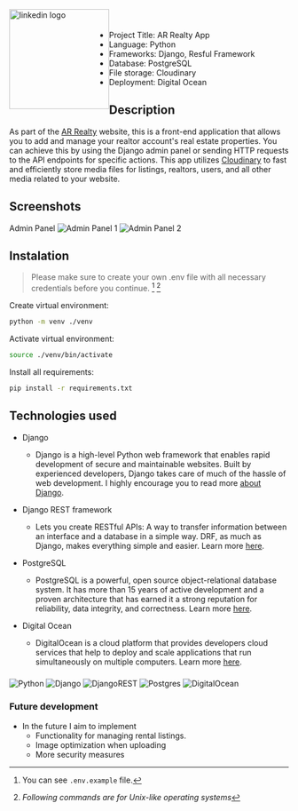 <a href="https://www.linkedin.com/in/almir-redzematovic-05b734201/" style="outline: none;"><img src="https://res.cloudinary.com/iamalmiir/image/upload/v1655748669/Linkedin-logo-png_ufs32u.png" alt="linkedin logo" style="float: left; margin-top: 10px;width: 180px;"/></a>
<br />
<br />

- Project Title: AR Realty App
- Language: Python
- Frameworks: Django, Resful Framework
- Database: PostgreSQL
- File storage: Cloudinary
- Deployment: Digital Ocean

## Description

As part of the [AR Realty](https://ar-realty-client.vercel.app/) website, this is a front-end application that allows you to add and manage your realtor account's real estate properties. You can achieve this by using the Django admin panel or sending HTTP requests to the API endpoints for specific actions. This app utilizes [Cloudinary](https://cloudinary.com/) to fast and efficiently store media files for listings, realtors, users, and all other media related to your website.

## Screenshots

Admin Panel
<img src="https://res.cloudinary.com/iamalmiir/image/upload/v1669624330/django_admin_panel1_et7wom.png" alt="Admin Panel 1" />
<img src="https://res.cloudinary.com/iamalmiir/image/upload/v1669624442/django_admin_panel2_duuzsq.png" alt="Admin Panel 2" />

## Instalation

> Please make sure to create your own .env file with all necessary credentials before you continue. [^1] [^2]

[^1]: You can see `.env.example` file.
[^2]: _Following commands are for Unix-like operating systems_

Create virtual environment:

```bash
python -m venv ./venv
```

Activate virtual environment:

```bash
source ./venv/bin/activate
```

Install all requirements:

```bash
pip install -r requirements.txt
```

## Technologies used

- Django
  - Django is a high-level Python web framework that enables rapid development of secure and maintainable websites.
    Built by experienced developers, Django takes care of much of the hassle of web development. I highly encourage
    you to read more [about Django](https://developer.mozilla.org/en-US/docs/Learn/Server-side/Django/Introduction).
- Django REST framework

  - Lets you create RESTful APIs: A way to transfer information between an interface and a database in a simple way.
    DRF, as much as Django, makes everything simple and easier. Learn
    more [here](https://www.django-rest-framework.org/).

- PostgreSQL

  - PostgreSQL is a powerful, open source object-relational database system. It has more than 15 years of active development
    and a proven architecture that has earned it a strong reputation for reliability, data integrity, and correctness.
    Learn more [here](https://www.postgresql.org/).

- Digital Ocean

  - DigitalOcean is a cloud platform that provides developers cloud services that help to deploy and scale applications
    that run simultaneously on multiple computers. Learn more [here](https://www.digitalocean.com/).

###

![Python](https://img.shields.io/badge/python-3670A0?style=flat&logo=python&logoColor=ffdd54) ![Django](https://img.shields.io/badge/django-%23092E20.svg?style=flat&logo=django&logoColor=white) ![DjangoREST](https://img.shields.io/badge/DJANGO-REST-ff1709?style=flat&logo=django&logoColor=white&color=ff1709&labelColor=gray) ![Postgres](https://img.shields.io/badge/postgres-%23316192.svg?style=flat&logo=postgresql&logoColor=white) ![DigitalOcean](https://img.shields.io/badge/Digital_Ocean-0080FF?style=flat&logo=DigitalOcean&logoColor=white)

### Future development

- In the future I aim to implement
  - Functionality for managing rental listings.
  - Image optimization when uploading
  - More security measures
